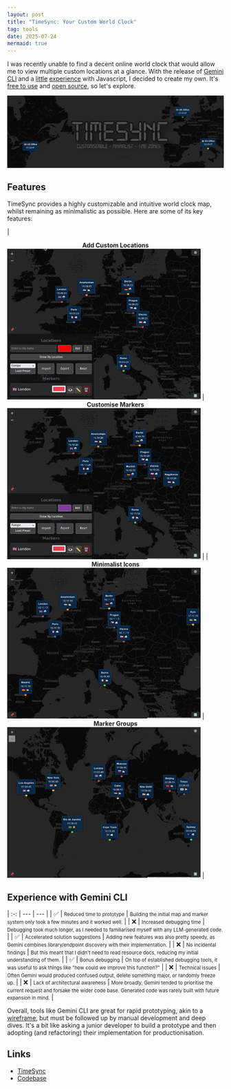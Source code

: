 ```yaml
---
layout: post
title: "TimeSync: Your Custom World Clock"
tag: tools
date: 2025-07-24
mermaid: true
---
```



I was recently unable to find a decent online world clock that would allow me to view multiple custom locations at a glance. With the release of [Gemini CLI](https://github.com/google-gemini/gemini-cli) and a [little](https://mattravenhall.github.io/2015/07/28/Platform-Programming.html) [experience](https://mattravenhall.github.io/2022/03/23/SimpleToDo.html) with Javascript, I decided to create my own. It's [free to use](https://mattravenhall.github.io/TimeSync) and [open source](https://github.com/mattravenhall/TimeSync), so let's explore.


[<img alt="TimeSync" src="https://raw.githubusercontent.com/mattravenhall/TimeSync/main/title.png">](https://mattravenhall.github.io/TimeSync/)

## Features
TimeSync provides a highly customizable and intuitive world clock map, whilst remaining as minimalistic as possible. Here are some of its key features:

| <center><b>Add Custom Locations</b></center> [<img alt="Add New Locations by Name" width="450px" src="/assets/posts/timesync/example_addlocations.gif">](/assets/posts/timesync/example_addlocations.gif) | <center><b>Customise Markers</b></center> [<img alt="Rename and recolour markers" width="450px" src="/assets/posts/timesync/example_rename.gif">](/assets/posts/timesync/example_rename.gif) |
| <center><b>Minimalist Icons</b></center> [<img alt="Marker Indicators" width="450px" src="/assets/posts/timesync/example_icons.gif">](/assets/posts/timesync/example_icons.gif) | <center><b>Marker Groups</b></center> [<img alt="Marker Groups" width="450px" src="/assets/posts/timesync/example_presetgroups.gif">](/assets/posts/timesync/example_presetgroups.gif) |


## Experience with Gemini CLI

| :-: | --- | --- |
| ✅ | <span style="font-size: 0.8em;">Reduced time to prototype</span> | <span style="font-size: 0.8em;">Building the initial map and marker system only took a few minutes and it worked well.</span> |
| ❌ | <span style="font-size: 0.8em;">Increased debugging time</span> | <span style="font-size: 0.8em;">Debugging took much longer, as I needed to familiarised myself with any LLM-generated code.</span> |
| ✅ | <span style="font-size: 0.8em;">Accelerated solution suggestions</span> | <span style="font-size: 0.8em;">Adding new features was also pretty speedy, as Gemini combines library/endpoint discovery with their implementation.</span> |
| ❌ | <span style="font-size: 0.8em;">No incidental findings</span> | <span style="font-size: 0.8em;">But this meant that I didn't need to read resource docs, reducing my initial understanding of them.</span> |
| ✅ | <span style="font-size: 0.8em;">Bonus debugging</span> | <span style="font-size: 0.8em;">On top of established debugging tools, it was useful to ask things like "how could we improve this function?"</span> |
| ❌ | <span style="font-size: 0.8em;">Technical issues</span> | <span style="font-size: 0.8em;">Often Gemini would produced confused output, delete something major, or randomly freeze up.</span> |
| ❌ | <span style="font-size: 0.8em;">Lack of architectural awareness</span> | <span style="font-size: 0.8em;">More broadly, Gemini tended to prioritise the current request and forsake the wider code base. Generated code was rarely built with future expansion in mind.</span> |

Overall, tools like Gemini CLI are great for rapid prototyping, akin to a [wireframe](https://en.wikipedia.org/wiki/Website_wireframe), but must be followed up by manual development and deep dives. It's a bit like asking a junior developer to build a prototype and then adopting (and refactoring) their implementation for productionisation.

## Links
- [TimeSync](https://mattravenhall.github.io/TimeSync)
- [Codebase](https://github.com/mattravenhall/TimeSync)

